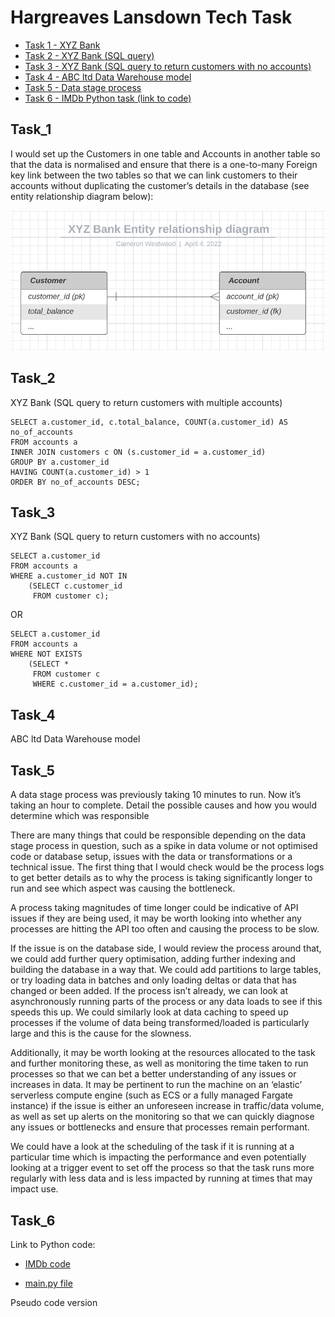 # Hargreaves Lansdown Tech Task

* [Task 1 - XYZ Bank](#task_1)
* [Task 2 - XYZ Bank (SQL query)](#task_2)
* [Task 3 - XYZ Bank (SQL query to return customers with no accounts)](#task_3)
* [Task 4 - ABC ltd Data Warehouse model](#task_4)
* [Task 5 - Data stage process](#task_5)
* [Task 6 - IMDb Python task (link to code)](#task_6)


## Task_1


I would set up the Customers in one table and Accounts in another table so that the data is normalised and ensure that there is a one-to-many Foreign key link between the two tables so that we can link customers to their accounts without duplicating the customer’s details in the database (see entity relationship diagram below): 

![XYZ Bank entity relationship diagram](xyz_bank_erd.png "XYZ Bank entity relationship diagram")


## Task_2 

XYZ Bank (SQL query to return customers with multiple accounts)

```
SELECT a.customer_id, c.total_balance, COUNT(a.customer_id) AS no_of_accounts
FROM accounts a
INNER JOIN customers c ON (s.customer_id = a.customer_id)
GROUP BY a.customer_id
HAVING COUNT(a.customer_id) > 1
ORDER BY no_of_accounts DESC;
```

## Task_3

XYZ Bank (SQL query to return customers with no accounts)

```
SELECT a.customer_id
FROM accounts a
WHERE a.customer_id NOT IN
    (SELECT c.customer_id 
     FROM customer c);
```

OR

```
SELECT a.customer_id
FROM accounts a 
WHERE NOT EXISTS 
    (SELECT * 
     FROM customer c
     WHERE c.customer_id = a.customer_id);
```


## Task_4

ABC ltd Data Warehouse model


## Task_5

A data stage process was previously taking 10 minutes to run.  Now it’s taking an hour to complete.  Detail the possible causes and how you would determine which was responsible

There are many things that could be responsible depending on the data stage process in question, such as a spike in data volume or not optimised code or database setup, issues with the data or transformations or a technical issue. The first thing that I would check would be the process logs to get better details as to why the process is taking significantly longer to run and see which aspect was causing the bottleneck.

A process taking magnitudes of time longer could be indicative of API issues if they are being used, it may be worth looking into whether any processes are hitting the API too often and causing the process to be slow.

If the issue is on the database side, I would review the process around that, we could add further query optimisation, adding further indexing and building the database in a way that. We could add partitions to large tables, or try loading data in batches and only loading deltas or data that has changed or been added. If the process isn’t already, we can look at asynchronously running parts of the process or any data loads to see if this speeds this up. We could similarly look at data caching to speed up processes if the volume of data being transformed/loaded is particularly large and this is the cause for the slowness. 

Additionally, it may be worth looking at the resources allocated to the task and further monitoring these, as well as monitoring the time taken to run processes so that we can bet a better understanding of any issues or increases in data. It may be pertinent to run the machine on an ‘elastic’ serverless compute engine (such as ECS or a fully managed Fargate instance) if the issue is either an unforeseen increase in traffic/data volume, as well as set up alerts on the monitoring so that we can quickly diagnose any issues or bottlenecks and ensure that processes remain performant. 

We could have a look at the scheduling of the task if it is running at a particular time which is impacting the performance and even potentially looking at a trigger event to set off the process so that the task runs more regularly with less data and is less impacted by running at times that may impact use. 



## Task_6

Link to Python code:

* [IMDb code](task_6_imdb_code/)

* [main.py file](task_6_imdb_code/main.py)

Pseudo code version
